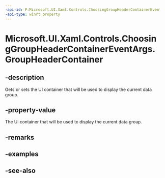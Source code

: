```yaml
---
-api-id: P:Microsoft.UI.Xaml.Controls.ChoosingGroupHeaderContainerEventArgs.GroupHeaderContainer
-api-type: winrt property
---
```


<!-- Property syntax
public Windows.UI.Xaml.Controls.ListViewBaseHeaderItem GroupHeaderContainer { get;  set; }
-->

# Microsoft.UI.Xaml.Controls.ChoosingGroupHeaderContainerEventArgs.GroupHeaderContainer

## -description
Gets or sets the UI container that will be used to display the current data group.

## -property-value
The UI container that will be used to display the current data group.

## -remarks

## -examples

## -see-also
